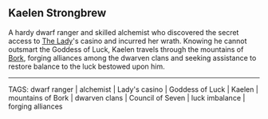 ## Kaelen Strongbrew

A hardy dwarf ranger and skilled alchemist who discovered the secret access to [The Lady](../Gods/The%20Lady.md)'s casino and incurred her wrath. Knowing he cannot outsmart the Goddess of Luck, Kaelen travels through the mountains of [Bork](../Places/Bork.md), forging alliances among the dwarven clans and seeking assistance to restore balance to the luck bestowed upon him.


---
TAGS: dwarf ranger | alchemist | Lady's casino | Goddess of Luck | Kaelen | mountains of Bork | dwarven clans | Council of Seven | luck imbalance | forging alliances

